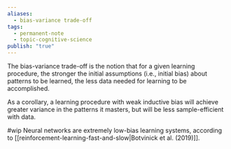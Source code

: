 ```yaml
---
aliases:
  - bias-variance trade-off
tags:
  - permanent-note
  - topic-cognitive-science
publish: "true"
---
```

The bias-variance trade-off is the notion that for a given learning procedure, the stronger the initial assumptions (i.e., initial bias) about patterns to be learned, the less data needed for learning to be accomplished. 

As a corollary, a learning procedure with weak inductive bias will achieve greater variance in the patterns it masters, but will be less sample-efficient with data.

#wip Neural networks are extremely low-bias learning systems, according to [[reinforcement-learning-fast-and-slow|Botvinick et al. (2019)]].